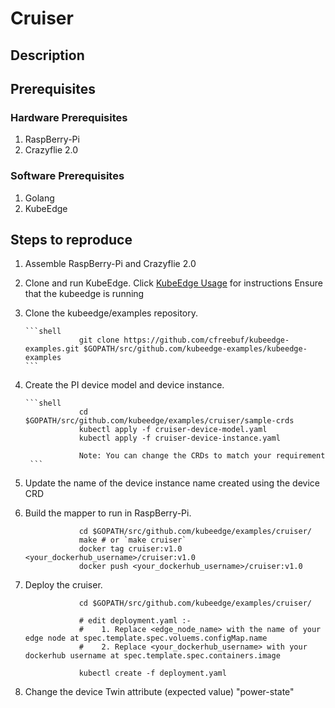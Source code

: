 # Cruiser
 
## Description
 
## Prerequisites 

### Hardware Prerequisites

1. RaspBerry-Pi
2. Crazyflie 2.0

### Software Prerequisites
 
1. Golang
2. KubeEdge

## Steps to reproduce

1. Assemble RaspBerry-Pi and Crazyflie 2.0

2. Clone and run KubeEdge. 
    Click [KubeEdge Usage](https://github.com/kubeedge/kubeedge/blob/master/docs/getting-started/usage.md) for instructions
    Ensure that the kubeedge is running

3. Clone the kubeedge/examples repository.

       ```shell
                   git clone https://github.com/cfreebuf/kubeedge-examples.git $GOPATH/src/github.com/kubeedge-examples/kubeedge-examples
       ```

4. Create the PI device model and device instance.

       ```shell
                   cd $GOPATH/src/github.com/kubeedge/examples/cruiser/sample-crds
                   kubectl apply -f cruiser-device-model.yaml
                   kubectl apply -f cruiser-device-instance.yaml

                   Note: You can change the CRDs to match your requirement
        ```

 5. Update the name of the device instance name created using the device CRD
 
 6. Build the mapper to run in RaspBerry-Pi.

    ```shell         
                cd $GOPATH/src/github.com/kubeedge/examples/cruiser/
                make # or `make cruiser`
                docker tag cruiser:v1.0 <your_dockerhub_username>/cruiser:v1.0
                docker push <your_dockerhub_username>/cruiser:v1.0
    ```
 
 7. Deploy the cruiser.
        
    ```shell
                cd $GOPATH/src/github.com/kubeedge/examples/cruiser/

                # edit deployment.yaml :-
                #    1. Replace <edge_node_name> with the name of your edge node at spec.template.spec.voluems.configMap.name
                #    2. Replace <your_dockerhub_username> with your dockerhub username at spec.template.spec.containers.image

                kubectl create -f deployment.yaml
     ```
 
  8. Change the device Twin attribute (expected value) "power-state"
